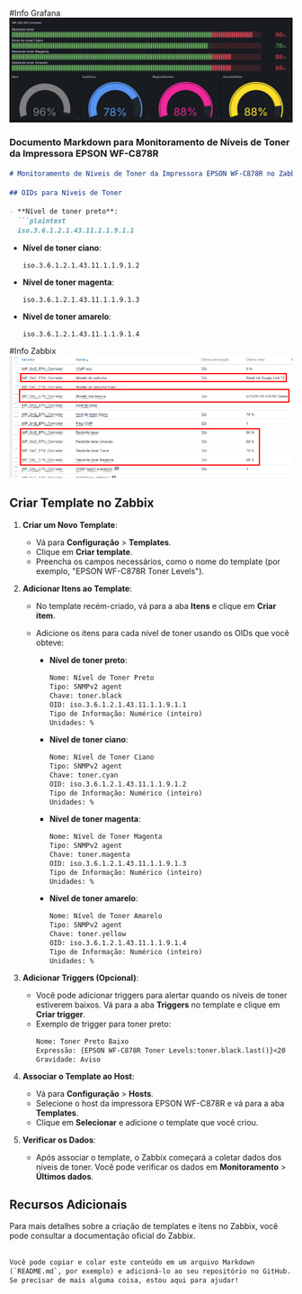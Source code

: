 #Info Grafana
![](https://github.com/silasrsilveira/zabbix-epson/blob/6a01ce2d656da0daa79325d601ae895e02d9e61e/Img/info3.png)

### Documento Markdown para Monitoramento de Níveis de Toner da Impressora EPSON WF-C878R

```markdown
# Monitoramento de Níveis de Toner da Impressora EPSON WF-C878R no Zabbix

## OIDs para Níveis de Toner

- **Nível de toner preto**:
  ```plaintext
  iso.3.6.1.2.1.43.11.1.1.9.1.1
  ```

- **Nível de toner ciano**:
  ```plaintext
  iso.3.6.1.2.1.43.11.1.1.9.1.2
  ```

- **Nível de toner magenta**:
  ```plaintext
  iso.3.6.1.2.1.43.11.1.1.9.1.3
  ```

- **Nível de toner amarelo**:
  ```plaintext
  iso.3.6.1.2.1.43.11.1.1.9.1.4
  ```

#Info Zabbix
![](https://github.com/silasrsilveira/zabbix-epson/blob/6a01ce2d656da0daa79325d601ae895e02d9e61e/Img/info2.png)


## Criar Template no Zabbix

1. **Criar um Novo Template**:
   - Vá para **Configuração** > **Templates**.
   - Clique em **Criar template**.
   - Preencha os campos necessários, como o nome do template (por exemplo, "EPSON WF-C878R Toner Levels").

2. **Adicionar Itens ao Template**:
   - No template recém-criado, vá para a aba **Itens** e clique em **Criar item**.
   - Adicione os itens para cada nível de toner usando os OIDs que você obteve:

     - **Nível de toner preto**:
       ```plaintext
       Nome: Nível de Toner Preto
       Tipo: SNMPv2 agent
       Chave: toner.black
       OID: iso.3.6.1.2.1.43.11.1.1.9.1.1
       Tipo de Informação: Numérico (inteiro)
       Unidades: %
       ```

     - **Nível de toner ciano**:
       ```plaintext
       Nome: Nível de Toner Ciano
       Tipo: SNMPv2 agent
       Chave: toner.cyan
       OID: iso.3.6.1.2.1.43.11.1.1.9.1.2
       Tipo de Informação: Numérico (inteiro)
       Unidades: %
       ```

     - **Nível de toner magenta**:
       ```plaintext
       Nome: Nível de Toner Magenta
       Tipo: SNMPv2 agent
       Chave: toner.magenta
       OID: iso.3.6.1.2.1.43.11.1.1.9.1.3
       Tipo de Informação: Numérico (inteiro)
       Unidades: %
       ```

     - **Nível de toner amarelo**:
       ```plaintext
       Nome: Nível de Toner Amarelo
       Tipo: SNMPv2 agent
       Chave: toner.yellow
       OID: iso.3.6.1.2.1.43.11.1.1.9.1.4
       Tipo de Informação: Numérico (inteiro)
       Unidades: %
       ```

3. **Adicionar Triggers (Opcional)**:
   - Você pode adicionar triggers para alertar quando os níveis de toner estiverem baixos. Vá para a aba **Triggers** no template e clique em **Criar trigger**.
   - Exemplo de trigger para toner preto:
     ```plaintext
     Nome: Toner Preto Baixo
     Expressão: {EPSON WF-C878R Toner Levels:toner.black.last()}<20
     Gravidade: Aviso
     ```

4. **Associar o Template ao Host**:
   - Vá para **Configuração** > **Hosts**.
   - Selecione o host da impressora EPSON WF-C878R e vá para a aba **Templates**.
   - Clique em **Selecionar** e adicione o template que você criou.

5. **Verificar os Dados**:
   - Após associar o template, o Zabbix começará a coletar dados dos níveis de toner. Você pode verificar os dados em **Monitoramento** > **Últimos dados**.

## Recursos Adicionais

Para mais detalhes sobre a criação de templates e itens no Zabbix, você pode consultar a documentação oficial do Zabbix.

```

Você pode copiar e colar este conteúdo em um arquivo Markdown (`README.md`, por exemplo) e adicioná-lo ao seu repositório no GitHub. Se precisar de mais alguma coisa, estou aqui para ajudar!
